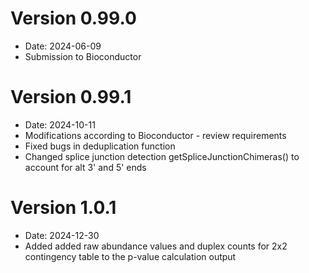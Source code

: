 # Version  0.99.0 
- Date: 2024-06-09
- Submission to Bioconductor

# Version  0.99.1
- Date: 2024-10-11
- Modifications according to Bioconductor - review requirements
- Fixed bugs in deduplication function
- Changed splice junction detection getSpliceJunctionChimeras() to account for 
alt 3' and 5' ends

# Version  1.0.1
- Date: 2024-12-30
- Added added raw abundance values and duplex counts for 2x2 contingency table to the p-value calculation output